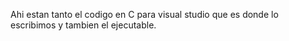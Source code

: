 Ahi estan tanto el codigo en C para visual studio que es donde lo escribimos y tambien el ejecutable.
